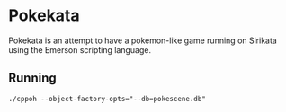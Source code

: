 Pokekata
========

Pokekata is an attempt to have a pokemon-like game running on Sirikata using the Emerson scripting language.

Running
-------

    ./cppoh --object-factory-opts="--db=pokescene.db"
